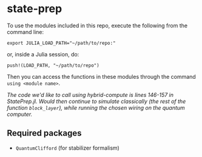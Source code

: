 # state-prep

To use the modules included in this repo, execute the following from the command line:

```export JULIA_LOAD_PATH="~/path/to/repo:"```

or, inside a Julia session, do:

```push!(LOAD_PATH, "~/path/to/repo")```

Then you can access the functions in these modules through the command `using <module name>`.

*The code we'd like to call using hybrid-compute is lines 146-157 in StatePrep.jl. Would then continue to simulate classically (the rest of the function `block_layer`), while running the chosen wiring on the quantum computer.*

Required packages
-----------------
  - `QuantumClifford` (for stabilizer formalism)
